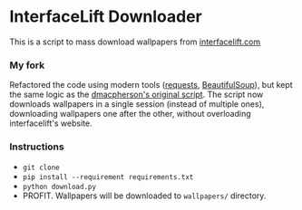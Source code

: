 # InterfaceLift Downloader

This is a script to mass download wallpapers from [interfacelift.com][interfacelift]

### My fork

Refactored the code using modern tools ([requests][requests], [BeautifulSoup][bs]), but kept the same logic as the [dmacpherson's original script][dmacpherson]. The script now downloads wallpapers in a single session (instead of multiple ones), downloading wallpapers one after the other, without overloading interfacelift's website.

### Instructions

- `git clone`
- `pip install --requirement requirements.txt`
- `python download.py`
- PROFIT. Wallpapers will be downloaded to `wallpapers/` directory.

[image]: http://interfacelift.com/wallpaper/7yz4ma1/03489_fairfieldchurch_1280x720.jpg
[dmacpherson]: https://github.com/dmacpherson/py-interfacelift-downloader/
[interfacelift]: http://interfacelift.com
[requests]: http://docs.python-requests.org/en/latest/
[bs]: http://www.crummy.com/software/BeautifulSoup/
